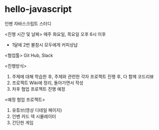 # hello-javascript
인벤 자바스크립트 스터디

<진행 시간 및 날짜>
매주 화요일, 목요일 오후 6시 이후
- 1달에 2번 불참시 모두에게 커피상납

<협업툴>
Git Hub, Slack

<진행방식>
1. 주제에 대해 학습한 후, 주제와 관련한 각자 프로젝트 진행 후, 다 함께 코드리뷰
2. 프로젝트 Wiki에 정리, 돌아가면서 작성
3. 차후 협업 프로젝트 진행 예정

<예정 협업 프로젝트>
1. 유튜브(영상 디테일 페이지)
2. 인벤 카드 덱 시뮬레이터
3. 간단한 게임

